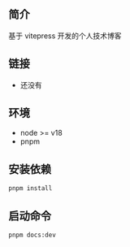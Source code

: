 ## 简介

基于 vitepress 开发的个人技术博客

## **链接**

- 还没有

## **环境**

- node >= v18
- pnpm

## **安装依赖**

```bash
pnpm install
```

## **启动命令**

```bash
pnpm docs:dev
```
